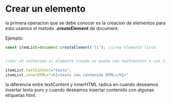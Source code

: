 # Crear un elemento

la primera operacion que se debe conocer es la creacion de elementos para esto usamos el metodo **.createElement** de document. 

Ejemplo:

```javascript
const itemList=document.createElement('li'); //crea elemento lista.


//dar un contenido al elemento creado se puede con textContent o con innerHTML

itemList.textContent="texto";
itemList.innerHTML="<h1>texto con contenido HTML</h1>"

```

la diferencia entre textContent y innerHTML radica en cuando deseamos insertar texto puro y cuando deseamos insertar contenido con algunas etiquetas html.